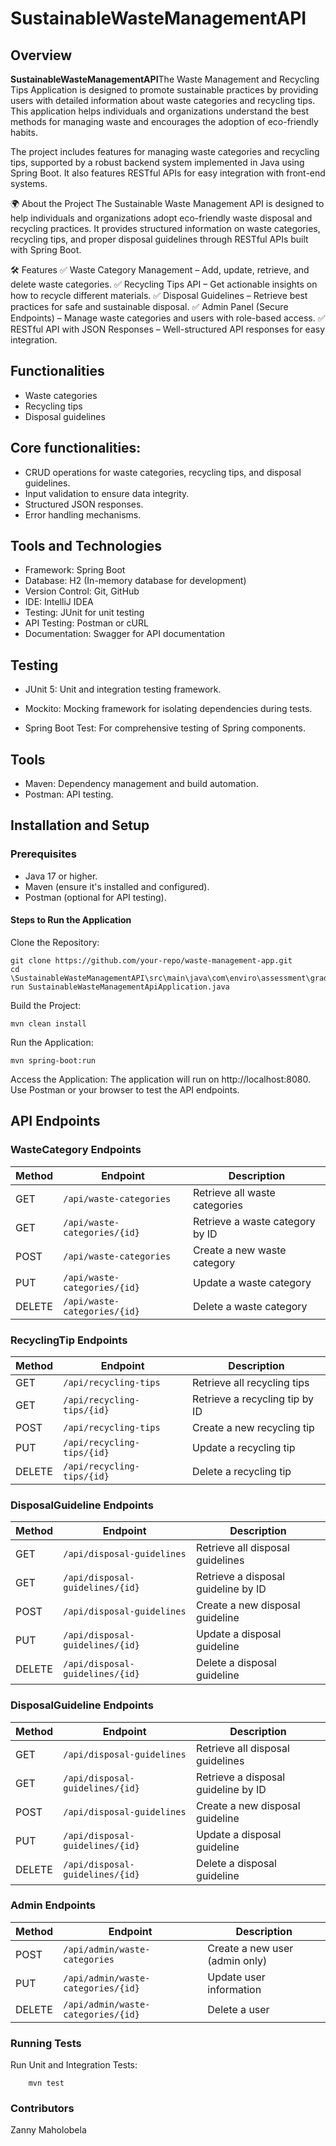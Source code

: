 # SustainableWasteManagementAPI

## Overview
**SustainableWasteManagementAPI**The Waste Management and Recycling Tips Application is designed to promote sustainable practices by providing users with detailed information about waste categories and recycling tips. This application helps individuals and organizations understand the best methods for managing waste and encourages the adoption of eco-friendly habits.

The project includes features for managing waste categories and recycling tips, supported by a robust backend system implemented in Java using Spring Boot. It also features RESTful APIs for easy integration with front-end systems.

🌍 About the Project
The Sustainable Waste Management API is designed to help individuals and organizations adopt eco-friendly waste disposal and recycling practices.
It provides structured information on waste categories, recycling tips, and proper disposal guidelines through RESTful APIs built with Spring Boot.

🛠 Features
✅ Waste Category Management – Add, update, retrieve, and delete waste categories.
✅ Recycling Tips API – Get actionable insights on how to recycle different materials.
✅ Disposal Guidelines – Retrieve best practices for safe and sustainable disposal.
✅ Admin Panel (Secure Endpoints) – Manage waste categories and users with role-based access.
✅ RESTful API with JSON Responses – Well-structured API responses for easy integration.


## Functionalities
- Waste categories
- Recycling tips
- Disposal guidelines

## Core functionalities:
- CRUD operations for waste categories, recycling tips, and disposal guidelines.
- Input validation to ensure data integrity.
- Structured JSON responses.
- Error handling mechanisms.

## Tools and Technologies
- Framework: Spring Boot
- Database: H2 (In-memory database for development)
- Version Control: Git, GitHub
- IDE: IntelliJ IDEA
- Testing: JUnit for unit testing
- API Testing: Postman or cURL
- Documentation: Swagger for API documentation

## Testing

- JUnit 5: Unit and integration testing framework.

- Mockito: Mocking framework for isolating dependencies during tests.

- Spring Boot Test: For comprehensive testing of Spring components.

## Tools

- Maven: Dependency management and build automation.
- Postman: API testing.

## Installation and Setup
### Prerequisites

- Java 17 or higher.
- Maven (ensure it's installed and configured).
- Postman (optional for API testing).

#### Steps to Run the Application
Clone the Repository:

    git clone https://github.com/your-repo/waste-management-app.git
    cd \SustainableWasteManagementAPI\src\main\java\com\enviro\assessment\grad001\zannymaholobela> 
    run SustainableWasteManagementApiApplication.java

Build the Project:

    mvn clean install

Run the Application:

    mvn spring-boot:run

Access the Application:
The application will run on http://localhost:8080. Use Postman or your browser to test the API endpoints.

## API Endpoints

### WasteCategory Endpoints
| Method | Endpoint                  | Description                  |
|--------|---------------------------|------------------------------|
| GET    | `/api/waste-categories`   | Retrieve all waste categories |
| GET    | `/api/waste-categories/{id}` | Retrieve a waste category by ID |
| POST   | `/api/waste-categories`   | Create a new waste category   |
| PUT    | `/api/waste-categories/{id}` | Update a waste category       |
| DELETE | `/api/waste-categories/{id}` | Delete a waste category       |

### RecyclingTip Endpoints
| Method | Endpoint                | Description                  |
|--------|-------------------------|------------------------------|
| GET    | `/api/recycling-tips`   | Retrieve all recycling tips  |
| GET    | `/api/recycling-tips/{id}` | Retrieve a recycling tip by ID |
| POST   | `/api/recycling-tips`   | Create a new recycling tip   |
| PUT    | `/api/recycling-tips/{id}` | Update a recycling tip       |
| DELETE | `/api/recycling-tips/{id}` | Delete a recycling tip       |

### DisposalGuideline Endpoints
| Method | Endpoint                          | Description                           |
|--------|-----------------------------------|---------------------------------------|
| GET    | `/api/disposal-guidelines`        | Retrieve all disposal guidelines      |
| GET    | `/api/disposal-guidelines/{id}`   | Retrieve a disposal guideline by ID   |
| POST   | `/api/disposal-guidelines`        | Create a new disposal guideline       |
| PUT    | `/api/disposal-guidelines/{id}`   | Update a disposal guideline           |
| DELETE | `/api/disposal-guidelines/{id}`   | Delete a disposal guideline           |


### DisposalGuideline Endpoints
| Method | Endpoint                          | Description                           |
|--------|-----------------------------------|---------------------------------------|
| GET    | `/api/disposal-guidelines`        | Retrieve all disposal guidelines      |
| GET    | `/api/disposal-guidelines/{id}`   | Retrieve a disposal guideline by ID   |
| POST   | `/api/disposal-guidelines`        | Create a new disposal guideline       |
| PUT    | `/api/disposal-guidelines/{id}`   | Update a disposal guideline           |
| DELETE | `/api/disposal-guidelines/{id}`   | Delete a disposal guideline           |

### Admin Endpoints
| Method | Endpoint                           | Description                             |
|-----|------------------------------------|-----------------------------------------|
| POST | `/api/admin/waste-categories`      | Create a new user (admin only)            |
| PUT | `/api/admin/waste-categories/{id}` | Update user information                 |
| DELETE | `/api/admin/waste-categories/{id}` | Delete a user                           |

### Running Tests

Run Unit and Integration Tests:

        mvn test

### Contributors

Zanny Maholobela
